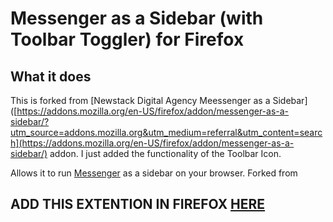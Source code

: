 # Messenger as a Sidebar (with Toolbar Toggler) for Firefox

## What it does
This is forked from [Newstack Digital Agency Meessenger as a Sidebar]([https://addons.mozilla.org/en-US/firefox/addon/messenger-as-a-sidebar/?utm_source=addons.mozilla.org&utm_medium=referral&utm_content=search](https://addons.mozilla.org/en-US/firefox/addon/messenger-as-a-sidebar/) addon.
I just added the functionality of the Toolbar Icon.

Allows it to run [Messenger](https://messenger.com) as a sidebar on your browser.
Forked from

## ADD THIS EXTENTION IN FIREFOX [HERE](https://addons.mozilla.org/en-US/firefox/addon/messenger-sidebar-with-toolbar/)  
